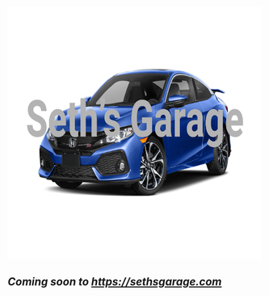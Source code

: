 <p align="center">
<img height="500" src="https://raw.githubusercontent.com/sethayotte/Portfolio_V2/main/src/assets/Projects_Hero-09.png">
</p>

## *Coming soon to https://sethsgarage.com*
